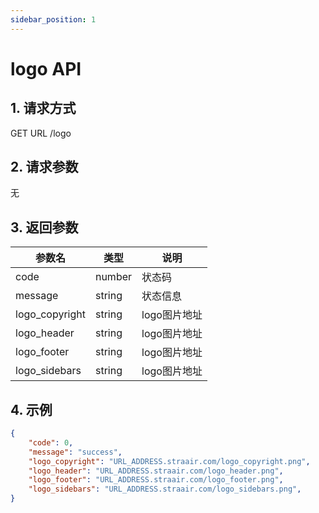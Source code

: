 ```yaml
---
sidebar_position: 1
---
```


# logo API
## 1. 请求方式
GET URL /logo

## 2. 请求参数
无

## 3. 返回参数
| 参数名 | 类型 | 说明 |
| --- | --- | --- |
| code | number | 状态码 |
| message | string | 状态信息 |
| logo_copyright | string | logo图片地址 |
| logo_header | string | logo图片地址 |
| logo_footer | string | logo图片地址 |
| logo_sidebars | string | logo图片地址 |

## 4. 示例
```json
{
    "code": 0,
    "message": "success",
    "logo_copyright": "URL_ADDRESS.straair.com/logo_copyright.png",
    "logo_header": "URL_ADDRESS.straair.com/logo_header.png",
    "logo_footer": "URL_ADDRESS.straair.com/logo_footer.png",
    "logo_sidebars": "URL_ADDRESS.straair.com/logo_sidebars.png",
}
```